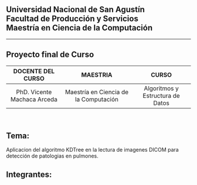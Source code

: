 ## Universidad Nacional de San Agustín <br/> Facultad de Producción  y Servicios<br/>  Maestría en Ciencia de la Computación 
<hr/>


## Proyecto final de Curso

| DOCENTE DEL CURSO | MAESTRIA | CURSO |
| :-: | :-: | :-: |
| PhD. Vicente Machaca Arceda | Maestría en Ciencia de la Computación | Algoritmos y Estructura de Datos |
<br/>

## Tema:

Aplicacion del algoritmo KDTree en la lectura de imagenes DICOM para detección de patologias en pulmones.

## Integrantes:
